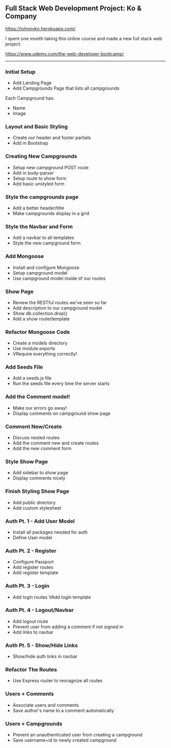 ## Full Stack Web Development Project: Ko & Company

https://johnnyko.herokuapp.com/

I spent one month taking this online course and made a new full stack web project.

https://www.udemy.com/the-web-developer-bootcamp/

---
### Initial Setup
* Add Landing Page
* Add Campgrounds Page that lists all campgrounds

Each Campground has:

* Name
* Image

### Layout and Basic Styling

* Create our header and footer partials
* Add in Bootstrap

### Creating New Campgrounds

* Setup new campground POST route
* Add in body-parser
* Setup route to show form
* Add basic unstyled form

### Style the campgrounds page

* Add a better header/title
* Make campgrounds display in a grid

### Style the Navbar and Form

* Add a navbar to all templates
* Style the new campground form

### Add Mongoose

* Install and configure Mongoose
* Setup campground model
* Use campground model inside of our routes

### Show Page

* Review the RESTful routes we've seen so far
* Add description to our campground model
* Show db.collection.drop()
* Add a show route/template

### Refactor Mongoose Code

* Create a models directory
* Use module.exports
* VRequire everything correctly!

### Add Seeds File

* Add a seeds.js file
* Run the seeds file every time the server starts

### Add the Comment model!

* Make our errors go away!
* Display comments on campground show page

### Comment New/Create

* Discuss nested routes
* Add the comment new and create routes
* Add the new comment form

### Style Show Page

* Add sidebar to show page
* Display comments nicely

### Finish Styling Show Page

* Add public directory
* Add custom stylesheet

### Auth Pt. 1 - Add User Model

* Install all packages needed for auth
* Define User model

### Auth Pt. 2 - Register

* Configure Passport
* Add register routes
* Add register template

### Auth Pt. 3 - Login

* Add login routes
VAdd login template

### Auth Pt. 4 - Logout/Navbar

* Add logout route
* Prevent user from adding a comment if not signed in
* Add links to navbar

### Auth Pt. 5 - Show/Hide Links

* Show/hide auth links in navbar

### Refactor The Routes

* Use Express router to reoragnize all routes

### Users + Comments

* Associate users and comments
* Save author's name to a comment automatically

### Users + Campgrounds

* Prevent an unauthenticated user from creating a campground
* Save username+id to newly created campground
